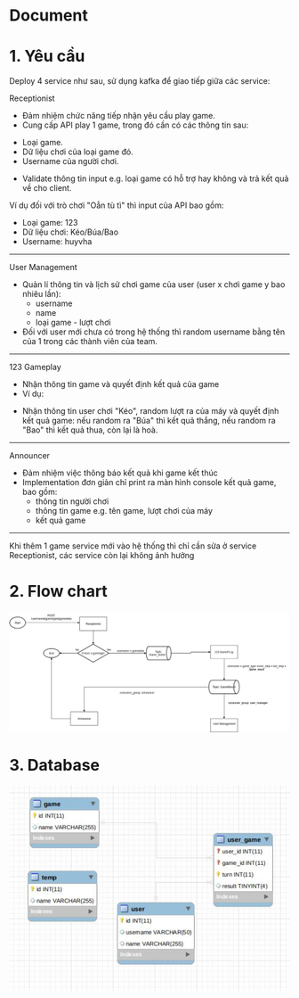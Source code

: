 # Document

# 1. Yêu cầu
Deploy 4 service như sau, sử dụng kafka để giao tiếp giữa các service:

Receptionist
 - Đảm nhiệm chức năng tiếp nhận yêu cầu play game.
 - Cung cấp API play 1 game, trong đó cần có các thông tin sau:
  + Loại game.
  + Dữ liệu chơi của loại game đó.
  + Username của người chơi.
 - Validate thông tin input e.g. loại game có hỗ trợ hay không và trả kết quả về cho client.

  Ví dụ đối với trò chơi "Oẳn tù tì" thì input của API bao gồm:
  + Loại game: 123
  + Dữ liệu chơi: Kéo/Búa/Bao
  + Username: huyvha

  

---------------------------------------------------------------------------------------------

User Management
 - Quản lí thông tin và lịch sử chơi game của user (user x chơi game y bao nhiêu lần):
   + username
   + name
   + loại game - lượt chơi
 - Đối với user mới chưa có trong hệ thống thì random username bằng tên của 1 trong các thành viên của team.

---------------------------------------------------------------------------------------------

123 Gameplay
 - Nhận thông tin game và quyết định kết quả của game
 - Ví dụ:
  + Nhận thông tin user chơi "Kéo", random lượt ra của máy và quyết định kết quả game: nếu random ra "Búa" thì kết quả thắng, nếu random ra "Bao" thì kết quả thua, còn lại là hoà. 

---------------------------------------------------------------------------------------------

Announcer
 - Đảm nhiệm việc thông báo kết quả khi game kết thúc
 - Implementation đơn giản chỉ print ra màn hình console kết quả game, bao gồm:
   + thông tin người chơi 
   + thông tin game e.g. tên game, lượt chơi của máy
   + kết quả game

---------------------------------------------------------------------------------------------

Khi thêm 1 game service mới vào hệ thống thì chỉ cần sửa ở service Receptionist, các service còn lại không ảnh hưởng

# 2. Flow chart
![](media/game_service.png)

# 3. Database
![](media/dd56ed13fa6f03315a7e.jpg)

